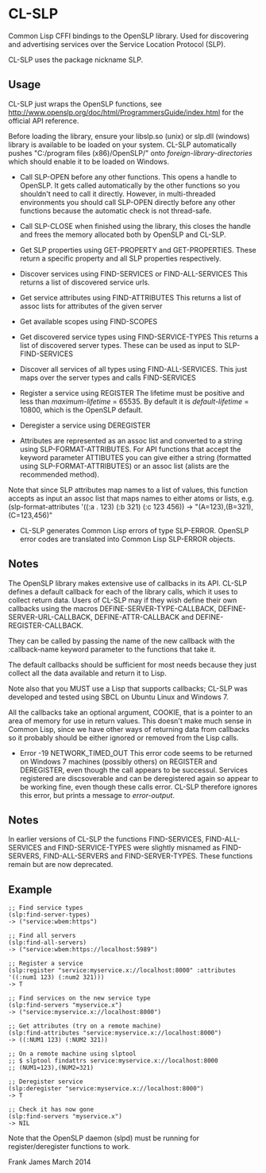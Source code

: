 

CL-SLP
=========

Common Lisp CFFI bindings to the OpenSLP library. Used for discovering and advertising 
services over the Service Location Protocol (SLP). 

CL-SLP uses the package nickname SLP.


Usage
------

CL-SLP just wraps the OpenSLP functions, see http://www.openslp.org/doc/html/ProgrammersGuide/index.html
for the official API reference. 

Before loading the library, ensure your libslp.so (unix) or slp.dll (windows) library
is available to be loaded on your system. CL-SLP automatically pushes "C:/program files (x86)/OpenSLP/" onto
*foreign-library-directories* which should enable it to be loaded on Windows.

* Call SLP-OPEN before any other functions. This opens a handle to OpenSLP. It gets called automatically by the other functions
so you shouldn't need to call it directly. However, in multi-threaded environments you should call SLP-OPEN directly
before any other functions because the automatic check is not thread-safe.

* Call SLP-CLOSE when finished using the library, this closes the handle and frees the memory allocated both by OpenSLP and CL-SLP.

* Get SLP properties using GET-PROPERTY and GET-PROPERTIES. 
These return a specific property and all SLP properties respectively.

* Discover services using FIND-SERVICES or FIND-ALL-SERVICES
This returns a list of discovered service urls.

* Get service attributes using FIND-ATTRIBUTES
This returns a list of assoc lists for attributes of the given server

* Get available scopes using FIND-SCOPES

* Get discovered service types using FIND-SERVICE-TYPES
This returns a list of discovered server types. These can be used as input to SLP-FIND-SERVICES

* Discover all services of all types using FIND-ALL-SERVICES. 
This just maps over the server types and calls FIND-SERVICES

* Register a service using REGISTER 
The lifetime must be positive and less than *maximum-lifetime* = 65535. 
By default it is *default-lifetime* = 10800, which is the OpenSLP default.

* Deregister a service using DEREGISTER

* Attributes are represented as an assoc list and converted to a string using SLP-FORMAT-ATTRIBUTES. 
For API functions that accept the keyword parameter ATTIBUTES you can give either a string (formatted
using SLP-FORMAT-ATTRIBUTES) or an assoc list (alists are the recommended method).

Note that since SLP attributes map names to a list of values, this function accepts as input
an assoc list that maps names to either atoms or lists, e.g.
(slp-format-attributes '((:a . 123) (:b 321) (:c 123 456)) -> "(A=123),(B=321),(C=123,456)"

* CL-SLP generates Common Lisp errors of type SLP-ERROR. OpenSLP error codes are translated 
into Common Lisp SLP-ERROR objects.

Notes
------

The OpenSLP library makes extensive use of callbacks in its API. CL-SLP defines a default 
callback for each of the library calls, which it uses to collect return data. Users of CL-SLP
may if they wish define their own callbacks using the macros 
DEFINE-SERVER-TYPE-CALLBACK, DEFINE-SERVER-URL-CALLBACK, DEFINE-ATTR-CALLBACK and DEFINE-REGISTER-CALLBACK.

They can be called by passing the name of the new callback with the :callback-name keyword parameter to 
the functions that take it. 

The default callbacks should be sufficient for most needs because they just collect all the data
available and return it to Lisp.

Note also that you MUST use a Lisp that supports callbacks; CL-SLP was developed and tested using SBCL
on Ubuntu Linux and Windows 7.

All the callbacks take an optional argument, COOKIE, that is a pointer to an area of memory for use in
return values. This doesn't make much sense in Common Lisp, since we have other ways of returning data
from callbacks so it probably should be either ignored or removed from the Lisp calls.

* Error -19 NETWORK_TIMED_OUT
This error code seems to be returned on Windows 7 machines (possibly others) on REGISTER and
DEREGISTER, even though the call appears to be successul. Services registered are discsoverable
and can be deregistered again so appear to be working fine, even though these calls error.
CL-SLP therefore ignores this error, but prints a message to *error-output*.

Notes
------

In earlier versions of CL-SLP the functions FIND-SERVICES, FIND-ALL-SERVICES and FIND-SERVICE-TYPES were
slightly misnamed as FIND-SERVERS, FIND-ALL-SERVERS and FIND-SERVER-TYPES. These functions remain but are
now deprecated.

Example
--------

```
;; Find service types
(slp:find-server-types)
-> ("service:wbem:https")

;; Find all servers
(slp:find-all-servers)
-> ("service:wbem:https://localhost:5989")

;; Register a service 
(slp:register "service:myservice.x://localhost:8000" :attributes '((:num1 123) (:num2 321)))
-> T

;; Find services on the new service type
(slp:find-servers "myservice.x")
-> ("service:myservice.x://localhost:8000")

;; Get attributes (try on a remote machine)
(slp:find-attributes "service:myservice.x://localhost:8000")
-> ((:NUM1 123) (:NUM2 321))

;; On a remote machine using slptool
;; $ slptool findattrs service:myservice.x://localhost:8000
;; (NUM1=123),(NUM2=321)

;; Deregister service
(slp:deregister "service:myservice.x://localhost:8000")
-> T

;; Check it has now gone
(slp:find-servers "myservice.x")
-> NIL
```

Note that the OpenSLP daemon (slpd) must be running for register/deregister functions to work.


Frank James
March 2014

